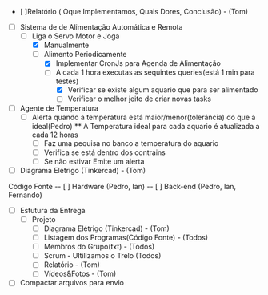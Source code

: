 - [ ]Relatório ( Oque Implementamos, Quais Dores, Conclusão) - (Tom)
- [ ] Sistema de de Alimentação Automática e Remota
	- [ ] Liga o Servo Motor e Joga
		- [x] Manualmente
		- [ ] Alimento Periodicamente
			- [x] Implementar  CronJs para Agenda de Alimentação
			- [ ] A cada 1 hora executas as sequintes queries(está 1 min para testes)
				- [x] Verificar se existe algum aquario que para ser alimentado
				- [ ] Verificar o melhor jeito de criar novas tasks
- [ ] Agente de Temperatura
	- [ ] Alerta quando a temperatura está maior/menor(tolerância) do que a ideal(Pedro)
		** A Temperatura ideal para cada aquario é atualizada a cada 12 horas
		- [ ] Faz uma pequisa no banco a temperatura do aquario
		- [ ] Verifica se está dentro dos contrains
		- [ ] Se não estivar Emite um alerta

- [ ] Diagrama Elétrigo (Tinkercad) - (Tom)

Código Fonte
-- [ ] Hardware (Pedro, Ian)
-- [ ] Back-end (Pedro, Ian, Fernando)

- [ ] Estutura da Entrega
	- [ ] Projeto
		- [ ] Diagrama Elétrigo (Tinkercad) - (Tom)
		- [ ] Listagem dos Programas(Código Fonte) - (Todos)
		- [ ] Membros do Grupo(txt) - (Todos)
		- [ ] Scrum - Ultilizamos o Trelo (Todos)
		- [ ] Relatório - (Tom)
		- [ ] Vídeos&Fotos - (Tom)

- [ ] Compactar arquivos para envio
